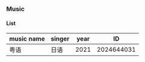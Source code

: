 ### Music

#### List

| music name | singer | year | ID         |
| ---------- | ------ | ---- | ---------- |
| 粤语        | 日语   | 2021 | 2024644031 |

